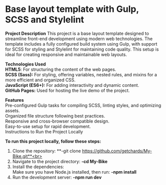 # Base layout template with Gulp, SCSS and Stylelint

**Project Description**
This project is a base layout template designed to streamline front-end development using modern web technologies. The template includes a fully configured build system using Gulp, with support for SCSS for styling and Stylelint for maintaining code quality. This setup is ideal for creating responsive and maintainable web layouts.

**Technologies Used**<br>
**HTML5**: For structuring the content of the web pages.<br>
**SCSS (Sass):** For styling, offering variables, nested rules, and mixins for a more efficient and organized CSS.<br>
**JavaScript (ES6+):** For adding interactivity and dynamic content.<br>
**GitHub Pages:** Used for hosting the live demo of the project.

**Features**<br>
Pre-configured Gulp tasks for compiling SCSS, linting styles, and optimizing assets.<br>
Organized file structure following best practices.<br>
Responsive and cross-browser compatible design.<br>
Easy-to-use setup for rapid development.<br>
Instructions to Run the Project Locally

**To run this project locally, follow these steps:**<br>
1. Clone the repository: **-git clone https://github.com/getchards/My-Bike.git**<br>
2. Navigate to the project directory: **-cd My-Bike**<br>
3. Install the dependencies:<br>
Make sure you have Node.js installed, then run: **-npm install**<br>
4. Run the development server: **-npm run dev**
